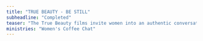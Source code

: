 ```yaml
---
title: "TRUE BEAUTY - BE STILL"
subheadline: "Completed"
teaser: "The True Beauty films invite women into an authentic conversation about God's Word. Together with Lisa, viewers will explore the spiritual practices and truths of living life in Christ. In Be Still, Lisa explores the pressures, perceptions, and expectations that women face and inspires viewers to let go of these lies that keep them busy doing things and encourages them to enjoy being at the feet of Jesus"
ministries: "Women's Coffee Chat"
---
```


